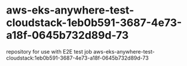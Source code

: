 # aws-eks-anywhere-test-cloudstack-1eb0b591-3687-4e73-a18f-0645b732d89d-73
repository for use with E2E test job aws-eks-anywhere-test-cloudstack:1eb0b591-3687-4e73-a18f-0645b732d89d-73
